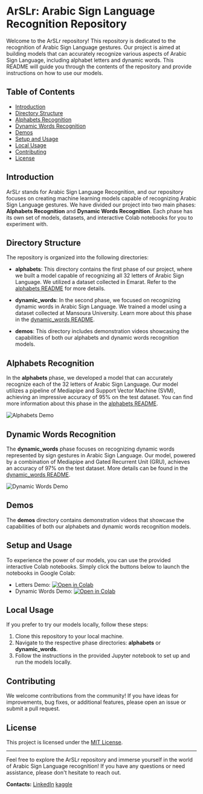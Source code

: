 # ArSLr: Arabic Sign Language Recognition Repository

Welcome to the ArSLr repository! This repository is dedicated to the recognition of Arabic Sign Language gestures. Our project is aimed at building models that can accurately recognize various aspects of Arabic Sign Language, including alphabet letters and dynamic words. This README will guide you through the contents of the repository and provide instructions on how to use our models.

## Table of Contents

- [Introduction](#introduction)
- [Directory Structure](#directory-structure)
- [Alphabets Recognition](#alphabets-recognition)
- [Dynamic Words Recognition](#dynamic-words-recognition)
- [Demos](#demos)
- [Setup and Usage](#setup-and-usage)
- [Local Usage](#local-usage)
- [Contributing](#contributing)
- [License](#license)

## Introduction

ArSLr stands for Arabic Sign Language Recognition, and our repository focuses on creating machine learning models capable of recognizing Arabic Sign Language gestures. We have divided our project into two main phases: **Alphabets Recognition** and **Dynamic Words Recognition**. Each phase has its own set of models, datasets, and interactive Colab notebooks for you to experiment with.

## Directory Structure

The repository is organized into the following directories:

- **alphabets**: This directory contains the first phase of our project, where we built a model capable of recognizing all 32 letters of Arabic Sign Language. We utilized a dataset collected in Emarat. Refer to the [alphabets README](alphabets/README.md) for more details.

- **dynamic_words**: In the second phase, we focused on recognizing dynamic words in Arabic Sign Language. We trained a model using a dataset collected at Mansoura University. Learn more about this phase in the [dynamic_words README](dynamic_words/README.md).

- **demos**: This directory includes demonstration videos showcasing the capabilities of both our alphabets and dynamic words recognition models.

## Alphabets Recognition

In the **alphabets** phase, we developed a model that can accurately recognize each of the 32 letters of Arabic Sign Language. Our model utilizes a pipeline of Mediapipe and Support Vector Machine (SVM), achieving an impressive accuracy of 95% on the test dataset. You can find more information about this phase in the [alphabets README](alphabets/README.md).

![Alphabets Demo](https://github.com/mahmoudmhashem/ArSLr/blob/master/demos/Letters-of-Arabic-Sign-Language_demo.gif)
## Dynamic Words Recognition

The **dynamic_words** phase focuses on recognizing dynamic words represented by sign gestures in Arabic Sign Language. Our model, powered by a combination of Mediapipe and Gated Recurrent Unit (GRU), achieves an accuracy of 97% on the test dataset. More details can be found in the [dynamic_words README](dynamic_words/README.md).

![Dynamic Words Demo](Dynamic-Words-of-Arabic-Sign-Language_demo.gif)

## Demos

The **demos** directory contains demonstration videos that showcase the capabilities of both our alphabets and dynamic words recognition models.

## Setup and Usage

To experience the power of our models, you can use the provided interactive Colab notebooks. Simply click the buttons below to launch the notebooks in Google Colab:

- Letters Demo: [![Open in Colab](https://colab.research.google.com/assets/colab-badge.svg)](https://colab.research.google.com/github/mahmoudmhashem/ArSLr/blob/master/demos/colab/colab_Letters_of_Arabic_Sign_Language_Recognition.ipynb)
- Dynamic Words Demo: [![Open in Colab](https://colab.research.google.com/assets/colab-badge.svg)](https://colab.research.google.com/github/mahmoudmhashem/ArSLr/blob/master/demos/colab/colab_%5Brealtime%5D_test_lstm_new_mediapipe.ipynb)

## Local Usage

If you prefer to try our models locally, follow these steps:

1. Clone this repository to your local machine.
2. Navigate to the respective phase directories: **alphabets** or **dynamic_words**.
3. Follow the instructions in the provided Jupyter notebook to set up and run the models locally.

## Contributing

We welcome contributions from the community! If you have ideas for improvements, bug fixes, or additional features, please open an issue or submit a pull request.

## License

This project is licensed under the [MIT License](LICENSE).

---

Feel free to explore the ArSLr repository and immerse yourself in the world of Arabic Sign Language recognition! If you have any questions or need assistance, please don't hesitate to reach out.

**Contacts:**
[LinkedIn](https://www.linkedin.com/in/mahmoudmahashem/)
[kaggle](https://www.kaggle.com/mahmoudmhashem)
